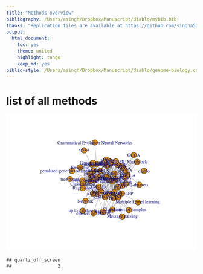 ```yaml
---
title: "Methods overview"
bibliography: /Users/asingh/Dropbox/Manuscript/diablo/mybib.bib
thanks: "Replication files are available at https://github.com/singha53/diablo"
output:
  html_document:
    toc: yes
    theme: united
    highlight: tango
    keep_md: yes
biblio-style: /Users/asingh/Dropbox/Manuscript/diablo/genome-biology.csl
---
```



# list of all methods

![](methods_overview_files/figure-html/unnamed-chunk-1-1.png)<!-- -->


```
## quartz_off_screen 
##                 2
```
